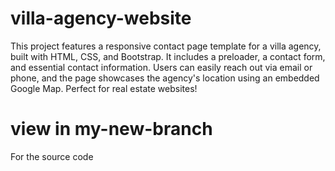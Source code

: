 # villa-agency-website
This project features a responsive contact page template for a villa agency, built with HTML, CSS, and Bootstrap. It includes a preloader, a contact form, and essential contact information. Users can easily reach out via email or phone, and the page showcases the agency's location using an embedded Google Map. Perfect for real estate websites!
# view in my-new-branch
For the source code
